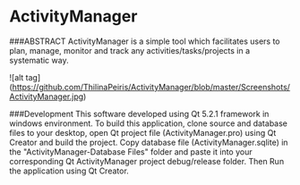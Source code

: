 # ActivityManager

###ABSTRACT
ActivityManager is a simple tool which facilitates users to plan, manage,
monitor and track any activities/tasks/projects in a systematic way.


![alt tag] (https://github.com/ThilinaPeiris/ActivityManager/blob/master/Screenshots/ActivityManager.jpg)


###Development
This software developed using Qt 5.2.1 framework in windows environment. To build this application, clone source and database files to your desktop, open Qt project file (ActivityManager.pro) using Qt Creator and build the project. Copy database file (ActivityManager.sqlite) in the "ActivityManager-Database Files" folder and paste it into your corresponding Qt ActivityManager project debug/release folder. Then Run the application using Qt Creator.
